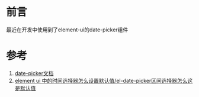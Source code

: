 # 前言

最近在开发中使用到了element-ui的date-picker组件

# 参考

1. [date-picker文档](https://element.eleme.cn/#/zh-CN/component/date-picker)
2. [element ui 中的时间选择器怎么设置默认值/el-date-picker区间选择器怎么这是默认值](https://www.cnblogs.com/antyhouse/p/10049609.html)
